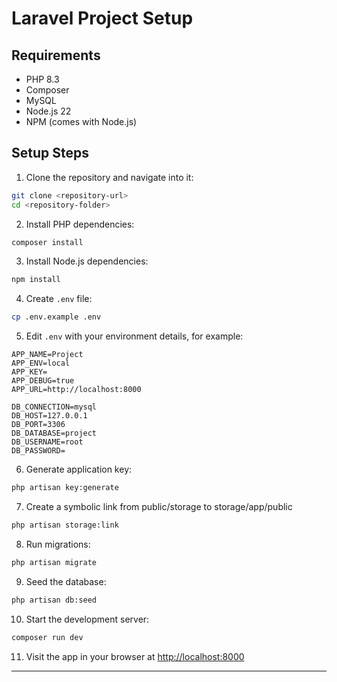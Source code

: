 # Laravel Project Setup

## Requirements

-   PHP 8.3
-   Composer
-   MySQL
-   Node.js 22
-   NPM (comes with Node.js)

## Setup Steps

1. Clone the repository and navigate into it:

```bash
git clone <repository-url>
cd <repository-folder>
```

2. Install PHP dependencies:

```bash
composer install
```

3. Install Node.js dependencies:

```bash
npm install
```

4. Create `.env` file:

```bash
cp .env.example .env
```

5. Edit `.env` with your environment details, for example:

```env
APP_NAME=Project
APP_ENV=local
APP_KEY=
APP_DEBUG=true
APP_URL=http://localhost:8000

DB_CONNECTION=mysql
DB_HOST=127.0.0.1
DB_PORT=3306
DB_DATABASE=project
DB_USERNAME=root
DB_PASSWORD=
```

6. Generate application key:

```bash
php artisan key:generate
```

7. Create a symbolic link from public/storage to storage/app/public

```bash
php artisan storage:link
```

8. Run migrations:

```bash
php artisan migrate
```

9.  Seed the database:

```bash
php artisan db:seed
```

10. Start the development server:

```bash
composer run dev
```

11. Visit the app in your browser at [http://localhost:8000](http://localhost:8000)

---
